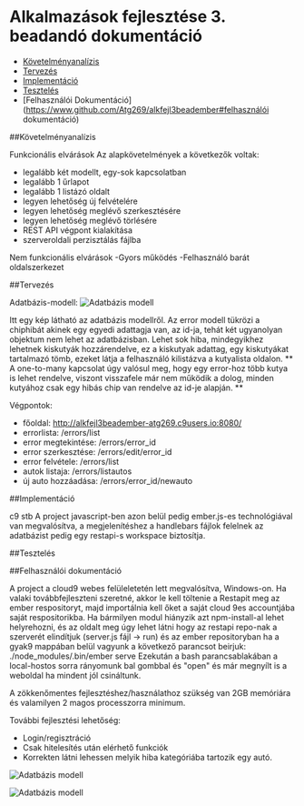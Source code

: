 # Alkalmazások fejlesztése 3. beadandó dokumentáció
- [Követelményanalízis](https://www.github.com/Atg269/alkfejl3beadember#követelményanalízis)
- [Tervezés](https://www.github.com/Atg269/alkfejl3beadember#tervezés)
- [Implementáció](https://www.github.com/Atg269/alkfejl3beadember#implementáció)
- [Tesztelés](https://www.github.com/Atg269/alkfejl3beadember#tesztelés)
- [Felhasználói Dokumentáció](https://www.github.com/Atg269/alkfejl3beadember#felhasználói dokumentáció)


##Követelményanalízis

Funkcionális elvárások
Az alapkövetelmények a következők voltak: 
- legalább két modellt, egy-sok kapcsolatban
- legalább 1 űrlapot
- legalább 1 listázó oldalt
- legyen lehetőség új felvételére
- legyen lehetőség meglévő szerkesztésére
- legyen lehetőség meglévő törlésére
- REST API végpont kialakítása
- szerveroldali perzisztálás fájlba

Nem funkcionális elvárások
-Gyors működés
-Felhasználó barát oldalszerkezet

##Tervezés

Adatbázis-modell:
![Adatbázis modell](https://github.mentation/bead3relation345345.png)

Itt egy kép látható az adatbázis modellről. Az error modell tükrözi a chiphibát akinek egy egyedi adattagja van,
az id-ja, tehát két ugyanolyan objektum nem lehet az adatbázisban. Lehet sok hiba, mindegyikhez lehetnek
kiskutyák hozzárendelve, ez a kiskutyak adattag, egy kiskutyákat tartalmazó tömb, ezeket látja a felhasználó kilistázva a
kutyalista oldalon. ** A one-to-many kapcsolat úgy valósul meg, hogy egy error-hoz több kutya is lehet rendelve, viszont visszafele már nem működik a dolog, minden kutyához csak egy hibás chip van rendelve az id-je alapján. **

Végpontok:

 * főoldal: http://alkfejl3beadember-atg269.c9users.io:8080/
 * errorlista: /errors/list
 * error megtekintése: /errors/error_id
 * error szerkesztése: /errors/edit/error_id
 * error felvétele: /errors/list
 * autok listaja: /errors/listautos
 * új auto hozzáadása: /errors/error_id/newauto


##Implementáció

c9 stb
A project javascript-ben azon belül pedig ember.js-es technológiával van megvalósítva, a megjelenítéshez
a handlebars fájlok felelnek az adatbázist pedig egy restapi-s workspace biztosítja.
 
##Tesztelés
 
 
##Felhasználói dokumentáció


A project a cloud9 webes felüleletetén lett megvalósítva, Windows-on. Ha valaki továbbfejleszteni szeretné,
akkor  le kell töltenie a Restapit meg az ember respositoryt, majd importálnia kell őket a saját cloud 9es accountjába saját respositorikba. Ha bármilyen modul hiányzik azt npm-install-al lehet helyrehozni, és az oldalt meg úgy lehet látni hogy az restapi repo-nak a szerverét elindítjuk (server.js fájl -> run) és az ember repositoryban ha a gyak9 mappában belül vagyunk a következő parancsot beirjuk: ./node_modules/.bin/ember serve
Ezekután a bash parancsablakában a local-hostos sorra rányomunk bal gombbal és "open" és már megnyílt is a weboldal ha mindent jól csináltunk.

A  zökkenőmentes fejlesztéshez/használathoz szükség van 2GB memóriára és valamilyen 2 magos processzorra minimum.


További fejlesztési lehetőség:
- Login/regisztráció
- Csak hitelesítés után elérhető funkciók
- Korrekten látni lehessen melyik hiba kategóriába tartozik egy autó.


![Adatbázis modell](https://github.com/3BL/alkfejlbead3ember/blob/master/documentation/bead3folyamat2525.png)

![Adatbázis modell](https://github.com/3BL/alkfejlbead3ember/blob/master/documentation/webdesign252454.png)



